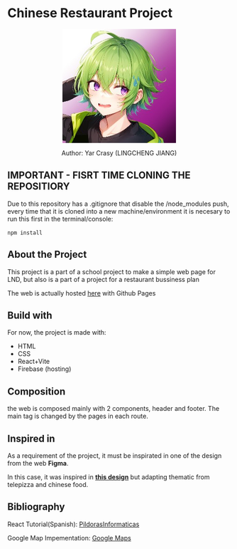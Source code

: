 # Chinese Restaurant Project

 <div align="center">
  <img align="center" class="header-icon" src="public/icon-imgs/lcj-icon.jpg" alt="icon" />
  <p>Author: Yar Crasy (LINGCHENG JIANG)</p>
 </div>

 ## IMPORTANT - FISRT TIME CLONING THE REPOSITIORY
Due to this repository has a .gitignore that disable the /node_modules push, every time that it is cloned into a new machine/environment it is necesary to run this first in the terminal/console:
```
npm install
```
 
 ## About the Project
<p>
 This project is a part of a school project to make a simple web page for LND, but also is a part of a project for a restaurant bussiness plan 
</p>
<p>The web is actually hosted <a href="https://chuanminfusion.web.app/">here</a> with Github Pages</p>

 ## Build with
 For now, the project is made with: 
 * HTML
 * CSS
 * React+Vite
 * Firebase (hosting)

## Composition
the web is composed mainly with 2 components, header and footer. The main tag is changed by the pages in each route.


## Inspired in
<p>As a requirement of the project, it must be inspirated in one of the design from the web <b>Figma</b>.</p> 
In this case, it was inspired in <a href="https://www.figma.com/community/file/1278204274454603082"><b>this design</b></a> but adapting thematic from telepizza and chinese food.


## Bibliography
<p>React Tutorial(Spanish): <a href="https://www.youtube.com/playlist?list=PLU8oAlHdN5BmlVfm2bJshR3qPtoyukQ_b">PildorasInformaticas</a></p> 
<p>Google Map Impementation: <a href="https://developers.google.com/codelabs/maps-platform/maps-platform-101-react-js?hl=es-419#0">Google Maps</a></p> 

